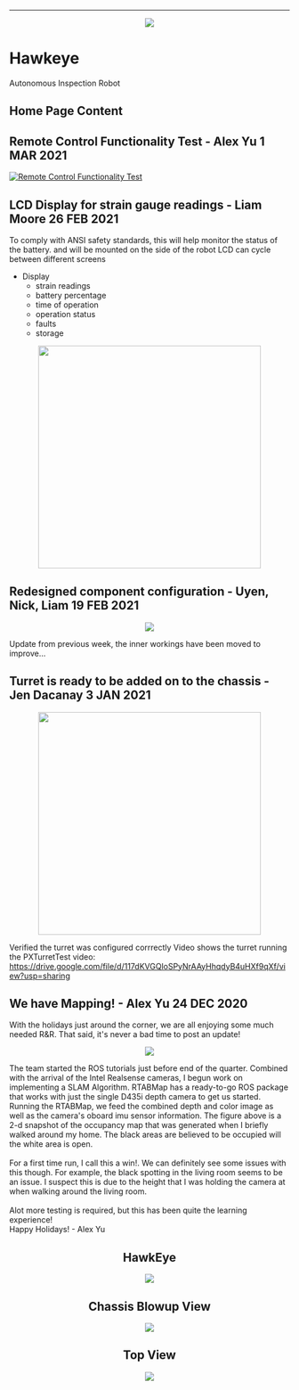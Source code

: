 ___
<p align="center">
  <img src="docs/photos/CREO_right_2.JPG"/>
</p>

# Hawkeye

Autonomous Inspection Robot

## Home Page Content

## Remote Control Functionality Test - Alex Yu 1 MAR 2021

[![Remote Control Functionality Test ](https://github.com/MESMerizing-Engineers/MESMerizing-Engineers/blob/gh-pages/docs/photos/youtube_remote.jpg)](https://youtu.be/hM1WgEU2hRA "Remote Control Functionality Test")



## LCD Display for strain gauge readings - Liam Moore 26 FEB 2021
To comply with ANSI safety standards, this will help monitor the status of the battery.
and will be mounted on the side of the robot
LCD can cycle between different screens
- Display 
  - strain readings
  - battery percentage
  - time of operation
  - operation status
  - faults
  - storage


<p align="center">
  <img src="docs/photos/lcd_display_straingauge.jpg" width= "400" height ="400"/>
</p>

## Redesigned component configuration - Uyen, Nick, Liam 19 FEB 2021
<p align="center">
  <img src="docs/photos/chassis_redesign.JPG" />
</p>

Update from previous week, the inner workings have been moved to improve...



## Turret is ready to be added on to the chassis - Jen Dacanay 3 JAN 2021
<p align="center">
  <img src="docs/photos/turret_built.png" width= "400" height ="400"/>
</p>

Verified the turret was configured corrrectly
  Video shows the turret running the PXTurretTest
  video: https://drive.google.com/file/d/117dKVGQloSPyNrAAyHhqdyB4uHXf9qXf/view?usp=sharing


## We have Mapping! - Alex Yu 24 DEC 2020
With the holidays just around the corner, we are all enjoying some much needed R&R. That said, it's never a bad time to post an update!
<p align="center">
  <img src="docs/photos/Occupancy Map of My House.png" />
</p>

The team started the ROS tutorials just before end of the quarter. Combined with the arrival of the Intel Realsense cameras, I begun work on implementing a SLAM Algorithm. RTABMap has a ready-to-go ROS package that works with just the single D435i depth camera to get us started. Running the RTABMap, we feed the combined depth and color image as well as the camera's oboard imu sensor information. The figure above is a 2-d snapshot of the occupancy map that was generated when I briefly walked around my home. The black areas are believed to be occupied will the white area is open. <br>
<br>For a first time run, I call this a win!. We can definitely see some issues with this though. For example, the black spotting in the living room seems to be an issue. I suspect this is due to the height that I was holding the camera at when walking around the living room. <br> <br> 
Alot more testing is required, but this has been quite the learning experience!<br>
Happy Holidays! - Alex Yu

<div align="center"><H2>HawkEye</H2>
<p align="center">
  <img src="docs/photos/CREO_right.jpg" />
</p>
<H2>Chassis Blowup View</H2>
<p align="center">
  <img src="docs/photos/CREO_chassisblowup.png" />
</p>
<H2>Top View</H2>
<p align="center">
  <img src="docs/photos/CREO_top.jpg" />
</p>
</div>
